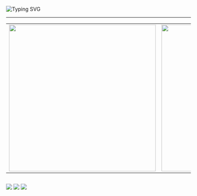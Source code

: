 <p>
  <img src="https://readme-typing-svg.demolab.com?font=Fira+Code&weight=700&duration=2500&pause=1000&color=FF0000&width=600&lines=E+a%C3%AD,+Meu+nome+%C3%A9+Paulo+%F0%9F%91%8B%F0%9F%8F%BC+;Sou+um+Programador+em+Desenvolvimento+;%C3%89+um+prazer+ter+voc%C3%AA+no+meu+perfil!" alt="Typing SVG">
</p>
<hr>

<div align="center">
  <table>
    <tr>
       <td>
        <img src="https://github-readme-stats.vercel.app/api?username=pkardo&theme=radical&include_all_commits=true&count_private=true&show_icons=true" width="400"/>
      </td>
      <td>
        <img src="https://github-readme-stats.vercel.app/api/top-langs/?username=pkardo&theme=radical&layout=compact" width="400"/>
      </td>
    </tr>
  </table>
</div>


  ##

 
<div> 
  <a href="A colocar" target="_blank"><img src="https://img.shields.io/badge/Discord-7289DA?style=for-the-badge&logo=discord&logoColor=white" target="_blank"></a> 
  <a href = "mailto:paulocmonteiro7@gmail.com"><img src="https://img.shields.io/badge/-Gmail-%23333?style=for-the-badge&logo=gmail&logoColor=red" target="_blank"></a>
  <a href="https://www.linkedin.com/in/paulokar" target="_blank"><img src="https://img.shields.io/badge/-LinkedIn-%230077B5?style=for-the-badge&logo=linkedin&logoColor=white" target="_blank"></a> 
  
</div>
